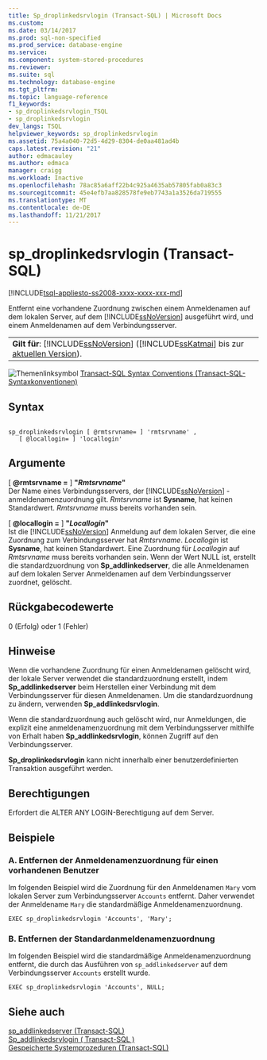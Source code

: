 ```yaml
---
title: Sp_droplinkedsrvlogin (Transact-SQL) | Microsoft Docs
ms.custom: 
ms.date: 03/14/2017
ms.prod: sql-non-specified
ms.prod_service: database-engine
ms.service: 
ms.component: system-stored-procedures
ms.reviewer: 
ms.suite: sql
ms.technology: database-engine
ms.tgt_pltfrm: 
ms.topic: language-reference
f1_keywords:
- sp_droplinkedsrvlogin_TSQL
- sp_droplinkedsrvlogin
dev_langs: TSQL
helpviewer_keywords: sp_droplinkedsrvlogin
ms.assetid: 75a4a040-72d5-4d29-8304-de0aa481ad4b
caps.latest.revision: "21"
author: edmacauley
ms.author: edmaca
manager: craigg
ms.workload: Inactive
ms.openlocfilehash: 78ac85a6aff22b4c925a4635ab57805fab0a83c3
ms.sourcegitcommit: 45e4efb7aa828578fe9eb7743a1a3526da719555
ms.translationtype: MT
ms.contentlocale: de-DE
ms.lasthandoff: 11/21/2017
---
```

# <a name="spdroplinkedsrvlogin-transact-sql"></a>sp_droplinkedsrvlogin (Transact-SQL)
[!INCLUDE[tsql-appliesto-ss2008-xxxx-xxxx-xxx-md](../../includes/tsql-appliesto-ss2008-xxxx-xxxx-xxx-md.md)]

  Entfernt eine vorhandene Zuordnung zwischen einem Anmeldenamen auf dem lokalen Server, auf dem [!INCLUDE[ssNoVersion](../../includes/ssnoversion-md.md)] ausgeführt wird, und einem Anmeldenamen auf dem Verbindungsserver.  
  
||  
|-|  
|**Gilt für**: [!INCLUDE[ssNoVersion](../../includes/ssnoversion-md.md)] ([!INCLUDE[ssKatmai](../../includes/sskatmai-md.md)] bis zur [aktuellen Version](http://go.microsoft.com/fwlink/p/?LinkId=299658)).|  
  
 ![Themenlinksymbol](../../database-engine/configure-windows/media/topic-link.gif "Topic link icon") [Transact-SQL Syntax Conventions (Transact-SQL-Syntaxkonventionen)](../../t-sql/language-elements/transact-sql-syntax-conventions-transact-sql.md)  
  
## <a name="syntax"></a>Syntax  
  
```  
  
sp_droplinkedsrvlogin [ @rmtsrvname= ] 'rmtsrvname' ,   
   [ @locallogin= ] 'locallogin'  
```  
  
## <a name="arguments"></a>Argumente  
 [  **@rmtsrvname =** ] **"***Rmtsrvname***"**  
 Der Name eines Verbindungsservers, der [!INCLUDE[ssNoVersion](../../includes/ssnoversion-md.md)] -anmeldenamenzuordnung gilt. *Rmtsrvname* ist **Sysname**, hat keinen Standardwert. *Rmtsrvname* muss bereits vorhanden sein.  
  
 [  **@locallogin =** ] **"***Locallogin***"**  
 Ist die [!INCLUDE[ssNoVersion](../../includes/ssnoversion-md.md)] Anmeldung auf dem lokalen Server, die eine Zuordnung zum Verbindungsserver hat *Rmtsrvname*. *Locallogin* ist **Sysname**, hat keinen Standardwert. Eine Zuordnung für *Locallogin* auf *Rmtsrvname* muss bereits vorhanden sein. Wenn der Wert NULL ist, erstellt die standardzuordnung von **Sp_addlinkedserver**, die alle Anmeldenamen auf dem lokalen Server Anmeldenamen auf dem Verbindungsserver zuordnet, gelöscht.  
  
## <a name="return-code-values"></a>Rückgabecodewerte  
 0 (Erfolg) oder 1 (Fehler)  
  
## <a name="remarks"></a>Hinweise  
 Wenn die vorhandene Zuordnung für einen Anmeldenamen gelöscht wird, der lokale Server verwendet die standardzuordnung erstellt, indem **Sp_addlinkedserver** beim Herstellen einer Verbindung mit dem Verbindungsserver für diesen Anmeldenamen. Um die standardzuordnung zu ändern, verwenden **Sp_addlinkedsrvlogin**.  
  
 Wenn die standardzuordnung auch gelöscht wird, nur Anmeldungen, die explizit eine anmeldenamenzuordnung mit dem Verbindungsserver mithilfe von Erhalt haben **Sp_addlinkedsrvlogin**, können Zugriff auf den Verbindungsserver.  
  
 **Sp_droplinkedsrvlogin** kann nicht innerhalb einer benutzerdefinierten Transaktion ausgeführt werden.  
  
## <a name="permissions"></a>Berechtigungen  
 Erfordert die ALTER ANY LOGIN-Berechtigung auf dem Server.  
  
## <a name="examples"></a>Beispiele  
  
### <a name="a-removing-the-login-mapping-for-an-existing-user"></a>A. Entfernen der Anmeldenamenzuordnung für einen vorhandenen Benutzer  
 Im folgenden Beispiel wird die Zuordnung für den Anmeldenamen `Mary` vom lokalen Server zum Verbindungsserver `Accounts` entfernt. Daher verwendet der Anmeldename `Mary` die standardmäßige Anmeldenamenzuordnung.  
  
```  
EXEC sp_droplinkedsrvlogin 'Accounts', 'Mary';  
```  
  
### <a name="b-removing-the-default-login-mapping"></a>B. Entfernen der Standardanmeldenamenzuordnung  
 Im folgenden Beispiel wird die standardmäßige Anmeldenamenzuordnung entfernt, die durch das Ausführen von `sp_addlinkedserver` auf dem Verbindungsserver `Accounts` erstellt wurde.  
  
```  
EXEC sp_droplinkedsrvlogin 'Accounts', NULL;  
```  
  
## <a name="see-also"></a>Siehe auch  
 [sp_addlinkedserver &#40;Transact-SQL&#41;](../../relational-databases/system-stored-procedures/sp-addlinkedserver-transact-sql.md)   
 [Sp_addlinkedsrvlogin &#40; Transact-SQL &#41;](../../relational-databases/system-stored-procedures/sp-addlinkedsrvlogin-transact-sql.md)   
 [Gespeicherte Systemprozeduren &#40;Transact-SQL&#41;](../../relational-databases/system-stored-procedures/system-stored-procedures-transact-sql.md)  
  
  
